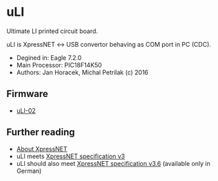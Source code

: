 # uLI
Ultimate LI printed circuit board.

uLI is XpressNET &#8596; USB convertor behaving as COM port in PC (CDC).

* Degined in: Eagle 7.2.0
* Main Processor: PIC18F14K50
* Authors: Jan Horacek, Michal Petrilak (c) 2016

## Firmware

* [uLI-02](https://github.com/kmzbrnoI/uLI-fw)

## Further reading

- [About XpressNET](http://www.opendcc.de/info/xpressnet/xpressnet_e.html)
- uLI meets [XpressNET specification v3](http://www.lenzusa.com/1newsite1/Manuals/xpressnet.pdf)
- uLI should also meet [XpressNET specification v3.6](http://wiki.rocrail.net/lib/exe/fetch.php?id=xpressnet-en&cache=cache&media=xpressnet:xpressnet-lan-usb-23151-v1.pdf) (available only in German)
